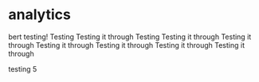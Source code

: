 # analytics
bert testing!
Testing
Testing it through
Testing
Testing it through
Testing it through
Testing it through
Testing it through
Testing it through
Testing it through



testing 5
